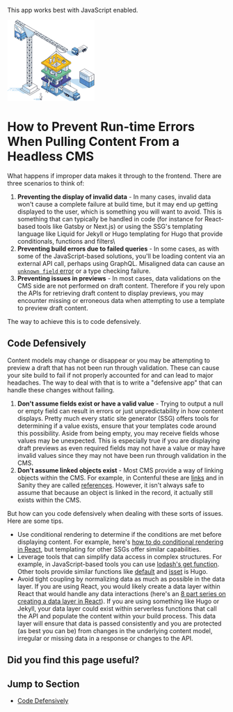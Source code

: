 This app works best with JavaScript enabled.



























![Stackbit](/docs/images/stackbit-crane-sm.png)

How to Prevent Run-time Errors When Pulling Content From a Headless CMS
=======================================================================

What happens if improper data makes it through to the frontend. There are three scenarios to think of:

1.  **Preventing the display of invalid data** - In many cases, invalid data won't cause a complete failure at build time, but it may end up getting displayed to the user, which is something you will want to avoid. This is something that can typically be handled in code (for instance for React-based tools like Gatsby or Next.js) or using the SSG's templating language like Liquid for Jekyll or Hugo templating for Hugo that provide conditionals, functions and filters\\
2.  **Preventing build errors due to failed queries** - In some cases, as with some of the JavaScript-based solutions, you'll be loading content via an external API call, perhaps using GraphQL. Misaligned data can cause an [`unknown field` error](https://www.gatsbyjs.org/docs/troubleshooting-common-errors/#unknown-field-a-on-type-b) or a type checking failure.
3.  **Preventing issues in previews** - In most cases, data validations on the CMS side are not performed on draft content. Therefore if you rely upon the APIs for retrieving draft content to display previews, you may encounter missing or erroneous data when attempting to use a template to preview draft content.

The way to achieve this is to code defensively.

<a href="#code_defensively" class="hash-link"><span class="icon-copy"></span></a>Code Defensively
-------------------------------------------------------------------------------------------------

Content models may change or disappear or you may be attempting to preview a draft that has not been run through validation. These can cause your site build to fail if not properly accounted for and can lead to major headaches. The way to deal with that is to write a "defensive app" that can handle these changes without failing.

1.  **Don't assume fields exist or have a valid value** - Trying to output a null or empty field can result in errors or just unpredictability in how content displays. Pretty much every static site generator (SSG) offers tools for determining if a value exists, ensure that your templates code around this possibility. Aside from being empty, you may receive fields whose values may be unexpected. This is especially true if you are displaying draft previews as even required fields may not have a value or may have invalid values since they may not have been run through validation in the CMS.
2.  **Don't assume linked objects exist** - Most CMS provide a way of linking objects within the CMS. For example, in Contenful these are [links](https://www.contentful.com/developers/docs/concepts/links/) and in Sanity they are called [references](https://www.sanity.io/docs/reference-type). However, it isn't always safe to assume that because an object is linked in the record, it actually still exists within the CMS.

But how can you code defensively when dealing with these sorts of issues. Here are some tips.

-   Use conditional rendering to determine if the conditions are met before displaying content. For example, here's [how to do conditional rendering in React](https://reactpatterns.com/#conditional-rendering), but templating for other SSGs offer similar capabilities.
-   Leverage tools that can simplify data access in complex structures. For example, in JavaScript-based tools you can use [lodash's get function](https://lodash.com/docs/4.17.15#get). Other tools provide similar functions like [default](https://gohugo.io/functions/default/) and [isset](https://gohugo.io/functions/isset/) is Hugo.
-   Avoid tight coupling by normalizing data as much as possible in the data layer. If you are using React, you would likely create a data layer within React that would handle any data interactions (here's an [8 part series on creating a data layer in React](https://www.bignerdranch.com/blog/react-data-layer-series-part-1/)). If you are using something like Hugo or Jekyll, your data layer could exist within serverless functions that call the API and populate the content within your build process. This data layer will ensure that data is passed consistently and you are protected (as best you can be) from changes in the underlying content model, irregular or missing data in a response or changes to the API.

Did you find this page useful?
------------------------------





Jump to Section
---------------

-   [Code Defensively](#code_defensively)












